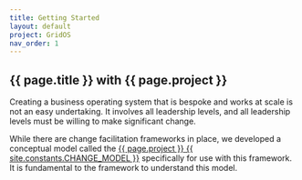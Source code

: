 ```yaml
---
title: Getting Started
layout: default
project: GridOS
nav_order: 1
---
```


## {{ page.title }} with {{ page.project }}

Creating a business operating system that is bespoke and works at scale is not an easy undertaking. It involves all leadership levels, and all leadership levels must be willing to make significant change.

While there are change facilitation frameworks in place, we developed a conceptual model called the [{{ page.project }} {{ site.constants.CHANGE_MODEL }}](/GridOS/docs/concepts/change_model) specifically for use with this framework. It is fundamental to the framework to understand this model.
